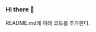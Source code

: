 ### Hi there 👋


README.md에 아래 코드를 추가한다.

<!--
**YuDonghwan/YuDonghwan** is a ✨ _special_ ✨ repository because its `README.md` (this file) appears on your GitHub profile.
[![N|Solid](https://cldup.com/dTxpPi9lDf.thumb.png)](https://nodesource.com/products/nsolid)
Here are some ideas to get you started:

- 🔭 I’m currently working on ...
- 🌱 I’m currently learning ...
- 👯 I’m looking to collaborate on ...
- 🤔 I’m looking for help with ...
- 💬 Ask me about ...
- 📫 How to reach me: ...
- 😄 Pronouns: ...
- ⚡ Fun fact: ...
-->
